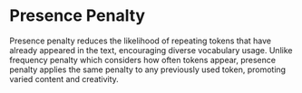# Presence Penalty

Presence penalty reduces the likelihood of repeating tokens that have already appeared in the text, encouraging diverse vocabulary usage. Unlike frequency penalty which considers how often tokens appear, presence penalty applies the same penalty to any previously used token, promoting varied content and creativity.